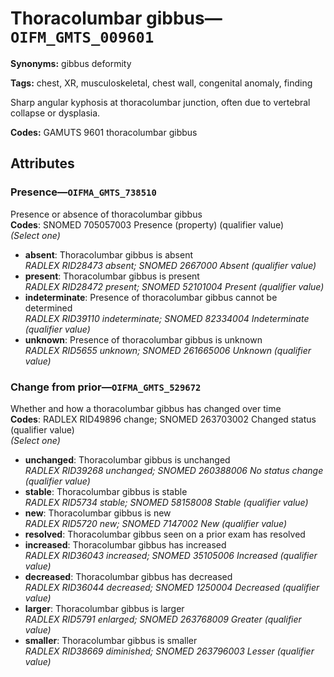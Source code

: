 # Thoracolumbar gibbus—`OIFM_GMTS_009601`

**Synonyms:** gibbus deformity

**Tags:** chest, XR, musculoskeletal, chest wall, congenital anomaly, finding

Sharp angular kyphosis at thoracolumbar junction, often due to vertebral collapse or dysplasia.

**Codes:** GAMUTS 9601 thoracolumbar gibbus

## Attributes

### Presence—`OIFMA_GMTS_738510`

Presence or absence of thoracolumbar gibbus  
**Codes**: SNOMED 705057003 Presence (property) (qualifier value)  
*(Select one)*

- **absent**: Thoracolumbar gibbus is absent  
_RADLEX RID28473 absent; SNOMED 2667000 Absent (qualifier value)_
- **present**: Thoracolumbar gibbus is present  
_RADLEX RID28472 present; SNOMED 52101004 Present (qualifier value)_
- **indeterminate**: Presence of thoracolumbar gibbus cannot be determined  
_RADLEX RID39110 indeterminate; SNOMED 82334004 Indeterminate (qualifier value)_
- **unknown**: Presence of thoracolumbar gibbus is unknown  
_RADLEX RID5655 unknown; SNOMED 261665006 Unknown (qualifier value)_

### Change from prior—`OIFMA_GMTS_529672`

Whether and how a thoracolumbar gibbus has changed over time  
**Codes**: RADLEX RID49896 change; SNOMED 263703002 Changed status (qualifier value)  
*(Select one)*

- **unchanged**: Thoracolumbar gibbus is unchanged  
_RADLEX RID39268 unchanged; SNOMED 260388006 No status change (qualifier value)_
- **stable**: Thoracolumbar gibbus is stable  
_RADLEX RID5734 stable; SNOMED 58158008 Stable (qualifier value)_
- **new**: Thoracolumbar gibbus is new  
_RADLEX RID5720 new; SNOMED 7147002 New (qualifier value)_
- **resolved**: Thoracolumbar gibbus seen on a prior exam has resolved  
- **increased**: Thoracolumbar gibbus has increased  
_RADLEX RID36043 increased; SNOMED 35105006 Increased (qualifier value)_
- **decreased**: Thoracolumbar gibbus has decreased  
_RADLEX RID36044 decreased; SNOMED 1250004 Decreased (qualifier value)_
- **larger**: Thoracolumbar gibbus is larger  
_RADLEX RID5791 enlarged; SNOMED 263768009 Greater (qualifier value)_
- **smaller**: Thoracolumbar gibbus is smaller  
_RADLEX RID38669 diminished; SNOMED 263796003 Lesser (qualifier value)_